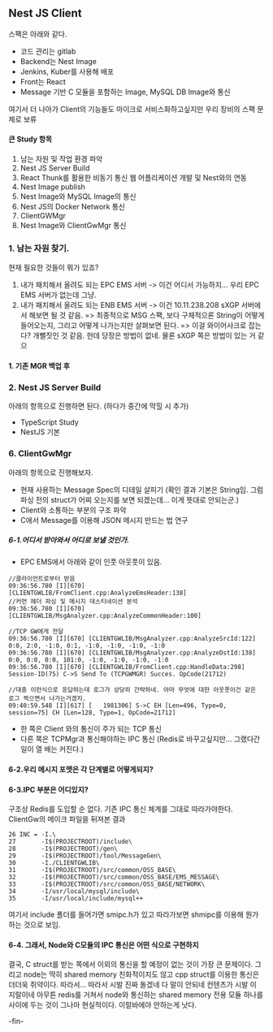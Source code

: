 ## Nest JS Client
스팩은 아래와 같다.
+ 코드 관리는 gitlab
+ Backend는 Nest Image
+ Jenkins, Kuber를 사용해 배포
+ Front는 React
+ Message 기반 C 모듈을 포함하는 Image, MySQL DB Image와 통신

여기서 더 나아가 Client의 기능들도 마이크로 서비스화하고싶지만 우리 장비의 스팩 문제로 보류

#### 큰 Study 항목
1. 남는 자원 및 작업 환경 파악
2. Nest JS Server Build
3. React Thunk를 활용한 비동기 통신 웹 어플리케이션 개발 및 Nest와의 연동
4. Nest Image publish
5. Nest Image와 MySQL Image의 통신
6. Nest JS의 Docker Network 통신
7. ClientGWMgr
8. Nest Image와 ClientGwMgr 통신

### 1. 남는 자원 찾기.
현재 필요한 것들이 뭐가 있죠?
1. 내가 패치해서 올려도 되는 EPC EMS 서버 -> 이건 어디서 가능하지... 우리 EPC EMS 서버가 없는데 그냥.
2. 내가 패치해서 올려도 되는 ENB EMS 서버 -> 이건 10.11.238.208 sXGP 서버에서 해보면 될 것 같음.
=> 최종적으로 MSG 스팩, 보다 구체적으론 String이 어떻게 들어오는지, 그리고 어떻게 나가는지만 살펴보면 된다.
=> 이걸 와이어샤크로 잡는다? 개뻘짓인 것 같음. 헌데 당장은 방법이 없네. 물론 sXGP 쪽은 방법이 있는 거 같으

#### 1. 기존 MGR 백업 후

### 2. Nest JS Server Build
아래의 항목으로 진행하면 된다. (하다가 중간에 막힐 시 추가)
+ TypeScript Study
+ NestJS 기본


### 6. ClientGwMgr
아래의 항목으로 진행해보자.
+ 현재 사용하는 Message Spec의 디테일 살피기 (확인 결과 기본은 String임. 그럼 파싱 전의 struct가 어찌 오는지를 보면 되겠는데... 이게 뜻대로 안되는군.)
+ Client와 소통하는 부분의 구조 파악
+ C에서 Message를 이용해 JSON 메시지 만드는 법 연구

##### 6-1.어디서 받아와서 어디로 보낼 것인가.
+ EPC EMS에서 아래와 같이 인풋 아웃풋이 있음.
```
//클라이언트로부터 받음
09:36:56.780 [I][670] [CLIENTGWLIB/FromClient.cpp:AnalyzeEmsHeader:138]
//커먼 헤더 파싱 및 메시지 데스티네이션 분석
09:36:56.780 [I][670] [CLIENTGWLIB/MsgAnalyzer.cpp:AnalyzeCommonHeader:100]

//TCP GW에게 전달
09:36:56.780 [I][670] [CLIENTGWLIB/MsgAnalyzer.cpp:AnalyzeSrcId:122] 0:0, 2:0, -1:0, 0:1, -1:0, -1:0, -1:0, -1:0
09:36:56.780 [I][670] [CLIENTGWLIB/MsgAnalyzer.cpp:AnalyzeDstId:138] 0:0, 0:0, 0:0, 101:0, -1:0, -1:0, -1:0, -1:0
09:36:56.780 [I][670] [CLIENTGWLIB/FromClient.cpp:HandleData:298] Session-ID(75) C->S Send To (TCPGWMGR) Succes. OpCode(21712)

//대충 이런식으로 응답하는데 로그가 상당히 간략하네. 아마 무엇에 대한 아웃풋이건 같은 로그 찍으면서 나가는거겠지.
09:40:59.548 [I][617] [   1981306] S->C EH [Len=496, Type=0, session=75] CH [Len=128, Type=1, OpCode=21712]
```
+ 한 쪽은 Client 와의 통신이 주가 되는 TCP 통신
+ 다른 쪽은 TCPMgr과 통신해야하는 IPC 통신 (Redis로 바꾸고싶지만... 그랬다간 일이 열 배는 커진다.)

#### 6-2.우리 메시지 포멧은 각 단계별로 어떻게되지?

#### 6-3.IPC 부분은 어디있지?
구조상 Redis를 도입할 순 없다. 기존 IPC 통신 체계를 그대로 따라가야한다. ClientGw의 메이크 파일을 뒤져본 결과
```
26 INC = -I.\
27       -I$(PROJECTROOT)/include\
28       -I$(PROJECTROOT)/gen\
29       -I$(PROJECTROOT)/tool/MessageGen\
30       -I./CLIENTGWLIB\
31       -I$(PROJECTROOT)/src/common/OSS_BASE\
32       -I$(PROJECTROOT)/src/common/OSS_BASE/EMS_MESSAGE\
33       -I$(PROJECTROOT)/src/common/OSS_BASE/NETWORK\
34       -I/usr/local/mysql/include\
35       -I/usr/local/include/mysql++
```
여기서 include 폴더를 들어가면 smipc.h가 있고 따라가보면 shmipc를 이용해 뭔가 하는 것으로 보임.

#### 6-4. 그래서, Node와 C모듈의 IPC 통신은 어떤 식으로 구현하지
결국, C struct를 받는 쪽에서 이외의 통신을 할 예정이 없는 것이 가장 큰 문제이다. 그리고 node는 딱히 shared memory 친화적이지도 않고 cpp struct를 이용한 통신은 더더욱 쥐약이다. 따라서... 따라서 시발 진짜 돌겠네 다 말이 안되네 컨텐츠가 시발 이 지랄이네 아무튼 redis를 거쳐서 node와 통신하는 shared memory 전용 모듈 하나를 사이에 두는 것이 그나마 현실적이다. 이럴바에야 안하는게 낫다.

-fin-

